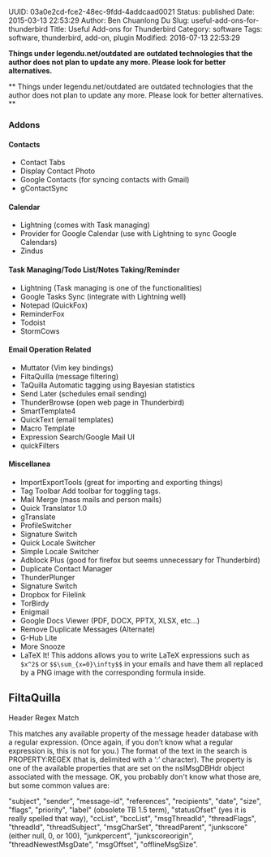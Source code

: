 UUID: 03a0e2cd-fce2-48ec-9fdd-4addcaad0021
Status: published
Date: 2015-03-13 22:53:29
Author: Ben Chuanlong Du
Slug: useful-add-ons-for-thunderbird
Title: Useful Add-ons for Thunderbird
Category: software
Tags: software, thunderbird, add-on, plugin
Modified: 2016-07-13 22:53:29

**Things under legendu.net/outdated are outdated technologies that the author does not plan to update any more. Please look for better alternatives.**

**
Things under legendu.net/outdated are outdated technologies 
that the author does not plan to update any more. 
Please look for better alternatives.
**


### Addons

#### Contacts

- Contact Tabs
- Display Contact Photo
- Google Contacts (for syncing contacts with Gmail)
- gContactSync

#### Calendar

- Lightning (comes with Task managing)
- Provider for Google Calendar (use with Lightning to sync Google Calendars)
- Zindus

#### Task Managing/Todo List/Notes Taking/Reminder

- Lightning (Task managing is one of the functionalities)
- Google Tasks Sync (integrate with Lightning well)
- Notepad (QuickFox)
- ReminderFox
- Todoist 
- StormCows

#### Email Operation Related

- Muttator (Vim key bindings)
- FiltaQuilla (message filtering)
- TaQuilla
Automatic tagging using Bayesian statistics
- Send Later (schedules email sending)
- ThunderBrowse (open web page in Thunderbird)
- SmartTemplate4
- QuickText (email templates)
- Macro Template
- Expression Search/Google Mail UI
- quickFilters

#### Miscellanea

- ImportExportTools (great for importing and exporting things)
- Tag Toolbar 
Add toolbar for toggling tags.
- Mail Merge (mass mails and person mails)
- Quick Translator 1.0 
- gTranslate
- ProfileSwitcher
- Signature Switch
- Quick Locale Switcher
- Simple Locale Switcher
- Adblock Plus (good for firefox but seems unnecessary for Thunderbird)
- Duplicate Contact Manager
- ThunderPlunger
- Signature Switch
- Dropbox for Filelink
- TorBirdy
- Enigmail
- Google Docs Viewer (PDF, DOCX, PPTX, XLSX, etc...)
- Remove Duplicate Messages (Alternate)
- G-Hub Lite 
- More Snooze
- LaTeX It!
This addons allows you to write LaTeX expressions 
such as `$x^2$` or `$$\sum_{x=0}\infty$$` in your emails 
and have them all replaced by a PNG image with the corresponding formula inside.



## FiltaQuilla

Header Regex Match

This matches any available property of the message header database with a regular expression. 
(Once again, if you don’t know what a regular expression is, this is not for you.) 
The format of the text in the search is PROPERTY:REGEX (that is, delimited with a ‘:’ character). 
The property is one of the available properties 
that are set on the nsIMsgDBHdr object associated with the message. 
OK, you probably don't know what those are, but some common values are:

"subject",  "sender",  "message-id",  "references", "recipients", "date",  "size", "flags", "priority",
"label" (obsolete TB 1.5 term),  "statusOfset" (yes it is really spelled that way),  "ccList", "bccList",
"msgThreadId",  "threadFlags",  "threadId", "threadSubject", "msgCharSet",  "threadParent",
"junkscore" (either null, 0, or 100), "junkpercent", "junkscoreorigin",  "threadNewestMsgDate",
"msgOffset",  "offlineMsgSize".

